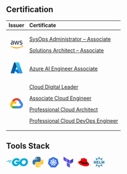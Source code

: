 <h2>Certification</h2>

|Issuer|Certificate|
|:---:|:---|
| <img src="assets/aws-icon.svg" alt="aws" width="35"/> | <p> [SysOps Administrator – Associate](https://www.credly.com/badges/45192ab2-dd64-4a12-b5dc-15c456236abf/linked_in?t=s9o3xv) </p> <p> [Solutions Architect – Associate](https://www.credly.com/badges/45192ab2-dd64-4a12-b5dc-15c456236abf/linked_in?t=s9o3xv) </p> |
| <img src="assets/azure-icon.svg" alt="microsoft" height="35"/> | <p> [Azure AI Engineer Associate](https://www.credly.com/badges/45192ab2-dd64-4a12-b5dc-15c456236abf/linked_in?t=s9o3xv) </p> |
| <img src="assets/gcp-icon.svg" alt="gcp" width="35"/> | <p> [Cloud Digital Leader](https://www.credential.net/f5448428-7581-4f14-95c8-27af74519ef0) </p> <p> [Associate Cloud Engineer](https://google.accredible.com/0e90b4c6-4806-49a4-9b20-9b0a24eb0288) </p> <p> [Professional Cloud Architect](https://google.accredible.com/0e90b4c6-4806-49a4-9b20-9b0a24eb0288) </p> <p> [Professional Cloud DevOps Engineer](https://google.accredible.com/0e90b4c6-4806-49a4-9b20-9b0a24eb0288) </p> |

<!-- <p> [Professional Cloud Database Engineer](https://google.accredible.com/0e90b4c6-4806-49a4-9b20-9b0a24eb0288) </p> <p> [Professional Data Engineer](https://google.accredible.com/0e90b4c6-4806-49a4-9b20-9b0a24eb0288) </p> | -->

<h2>Tools Stack</h2>
<p> <img src="assets/go-icon.svg" alt="go" height="30"/> &nbsp; <img src="assets/python-icon.svg" alt="python" height="30"/> &nbsp; <img src="assets/kubernetes-icon.svg" alt="kubernetes" height="30"/> &nbsp; <img src="assets/terraform-icon.svg" alt="terraform" height="30"/> &nbsp; <img src="assets/redhat-icon.svg" alt="redhat" height="30"/> &nbsp; <img src="assets/helm-icon.svg" alt="helm" height="30"/> &nbsp; </p>


<!--  -->
<!-- <img src="assets/go-icon.svg" alt="go" height="30"/> &nbsp; -->
